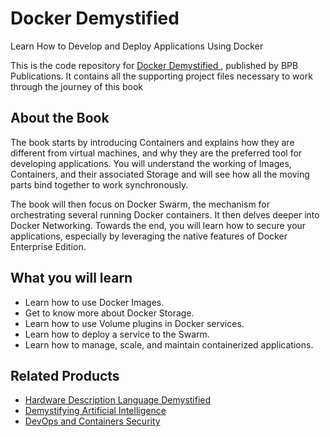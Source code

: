 # Docker Demystified

Learn How to Develop and Deploy Applications Using Docker

This is the code repository for [Docker Demystified
](https://bpbonline.com/products/docker-demystified?_pos=1&_sid=142301392&_ss=r), published by BPB Publications. It contains all the supporting project files necessary to work through the journey of this book

## About the Book
The book starts by introducing Containers and explains how they are different from virtual machines, and why they are the preferred tool for developing applications. You will understand the working of Images, Containers, and their associated Storage and will see how all the moving parts bind together to work synchronously.
 
The book will then focus on Docker Swarm, the mechanism for orchestrating several running Docker containers. It then delves deeper into Docker Networking.  Towards the end, you will learn how to secure your applications, especially by leveraging the native features of Docker Enterprise Edition.

## What you will learn
* Learn how to use Docker Images.
* Get to know more about Docker Storage.
* Learn how to use Volume plugins in Docker services.
* Learn how to deploy a service to the Swarm.
* Learn how to manage, scale, and maintain containerized applications.

## Related Products

* [Hardware Description Language Demystified](https://bpbonline.com/products/hardware-description-language-demystified?_pos=3&_sid=9a92c3927&_ss=r)
* [Demystifying Artificial Intelligence](https://bpbonline.com/products/demystifying-artificial-intelligence?_pos=5&_sid=9a92c3927&_ss=r)
* [DevOps and Containers Security](https://bpbonline.com/products/devops-and-containers-security-book-ebook?_pos=3&_sid=88db799e5&_ss=r)
